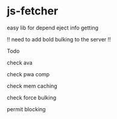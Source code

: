# js-fetcher

easy lib for depend eject info getting


!! need to add bold bulking to the server !!

Todo


 check ava
 
 

 check pwa comp
 
 
 
 
 check mem caching
 
 
 
 check force bulking

 permit blocking
 
 

